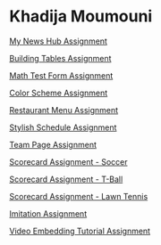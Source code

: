 <h1>Khadija Moumouni</h1>

<p><a href="/news.html" target="blank">My News Hub Assignment</a></p>

<p><a href="/buildingtables.html" target="blank">Building Tables Assignment</a></p>

<p><a href="/mathtest.html" target="blank">Math Test Form Assignment</a></p>

<p><a href="/colorscheme.html" target="blank">Color Scheme Assignment</a></p>

<p><a href="/restaurantmenu.html" target="blank">Restaurant Menu Assignment</a></p>

<p><a href="/stylishschedule.html" target="blank">Stylish Schedule Assignment</a></p>

<p><a href="/teampage.html" target="blank">Team Page Assignment</a></p>

<p><a href="/scorecard1.html" target="blank">Scorecard Assignment - Soccer</a></p>

<p><a href="/scorecard2.html" target="blank">Scorecard Assignment - T-Ball</a></p>

<p><a href="/scorecard3.html" target="blank">Scorecard Assignment - Lawn Tennis</a></p>

<p><a href="/imitation.html" target="blank">Imitation Assignment</a></p>

<p><a href="/VideoEmbedding.html" target="blank">Video Embedding Tutorial Assignment</a></p>
